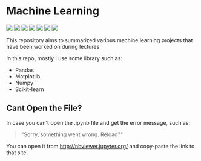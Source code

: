 <h1>Machine Learning</h1>

![](https://img.shields.io/github/last-commit/felixfilipi/Machine-Learning)
![](https://img.shields.io/badge/build-passing-orange)
![](https://img.shields.io/github/languages/code-size/felixfilipi/Machine-Learning)
![](https://img.shields.io/badge/library-Pandas-red)
![](https://img.shields.io/badge/library-Matplotlib-red)
![](https://img.shields.io/badge/library-Numpy-red)
![](https://img.shields.io/badge/library-Sklearn-red)

This repository aims to summarized various machine learning projects that have been worked on during lectures

In this repo, mostly I use some library such as:
* Pandas
* Matplotlib
* Numpy
* Scikit-learn

<h2>Cant Open the File? </h2>

In case you can't open the .ipynb file and get the error message, such as:

> "Sorry, something went wrong. Reload?"

You can open it from http://nbviewer.jupyter.org/ and copy-paste the link to that site.
